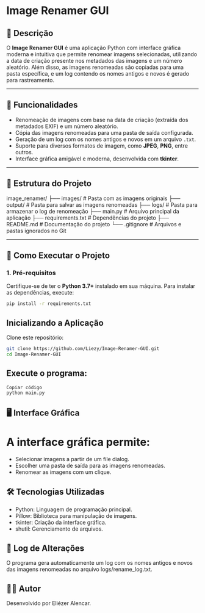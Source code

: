 # Image Renamer GUI

## 📜 Descrição
O **Image Renamer GUI** é uma aplicação Python com interface gráfica moderna e intuitiva que permite renomear imagens selecionadas, utilizando a data de criação presente nos metadados das imagens e um número aleatório. Além disso, as imagens renomeadas são copiadas para uma pasta específica, e um log contendo os nomes antigos e novos é gerado para rastreamento.

---

## 🎨 Funcionalidades
- Renomeação de imagens com base na data de criação (extraída dos metadados EXIF) e um número aleatório.
- Cópia das imagens renomeadas para uma pasta de saída configurada.
- Geração de um log com os nomes antigos e novos em um arquivo `.txt`.
- Suporte para diversos formatos de imagem, como **JPEG**, **PNG**, entre outros.
- Interface gráfica amigável e moderna, desenvolvida com **tkinter**.

---

## 📂 Estrutura do Projeto
image_renamer/ 
    ├── images/ # Pasta com as imagens originais 
    ├── output/ # Pasta para salvar as imagens renomeadas 
    ├── logs/ # Pasta para armazenar o log de renomeação 
    ├── main.py # Arquivo principal da aplicação 
    ├── requirements.txt # Dependências do projeto 
    ├── README.md # Documentação do projeto 
    └── .gitignore # Arquivos e pastas ignorados no Git


---

## 🚀 Como Executar o Projeto

### 1. Pré-requisitos
Certifique-se de ter o **Python 3.7+** instalado em sua máquina. Para instalar as dependências, execute:

```bash
pip install -r requirements.txt
```
## Inicializando a Aplicação
Clone este repositório:

```bash
git clone https://github.com/Liezy/Image-Renamer-GUI.git
cd Image-Renamer-GUI
```
## Execute o programa:

```bash
Copiar código
python main.py
```
## 🖥️ Interface Gráfica
# A interface gráfica permite:

- Selecionar imagens a partir de um file dialog.
- Escolher uma pasta de saída para as imagens renomeadas.
- Renomear as imagens com um clique.

## 🛠️ Tecnologias Utilizadas
- Python: Linguagem de programação principal.
- Pillow: Biblioteca para manipulação de imagens.
- tkinter: Criação da interface gráfica.
- shutil: Gerenciamento de arquivos.
## 📝 Log de Alterações
O programa gera automaticamente um log com os nomes antigos e novos das imagens renomeadas no arquivo logs/rename_log.txt.

## 🧑‍💻 Autor
Desenvolvido por Eliézer Alencar.